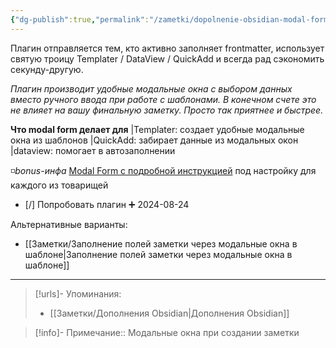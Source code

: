 ```yaml
---
{"dg-publish":true,"permalink":"/zametki/dopolnenie-obsidian-modal-form/","created":"2024-08-23","updated":"2024-09-24T00:47:34+03:00"}
---
```


Плагин отправляется тем, кто активно заполняет frontmatter, использует святую троицу Templater / DataView / QuickAdd и всегда рад сэкономить секунду-другую. 

*Плагин производит удобные модальные окна с выбором данных вместо ручного ввода при работе с шаблонами. В конечном счете это не влияет на вашу финальную заметку. Просто так приятнее и быстрее.* 

**Что modal form делает для** 
|Templater: создает удобные модальные окна из шаблонов
|QuickAdd: забирает данные из модальных окон
|dataview: помогает в автозаполнении 

◽️*bonus-инфа* 
[Modal Form с подробной инструкцией](https://github.com/danielo515/obsidian-modal-form) под настройку для каждого из товарищей 

- [/] Попробовать плагин ➕ 2024-08-24

Альтернативные варианты:
- [[Заметки/Заполнение полей заметки через модальные окна в шаблоне\|Заполнение полей заметки через модальные окна в шаблоне]]

---
> [!urls]- Упоминания:
> - [[Заметки/Дополнения Obsidian\|Дополнения Obsidian]]

> [!info]-
> Примечание:: Модальные окна при создании заметки